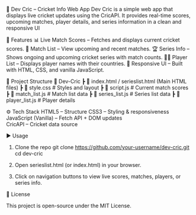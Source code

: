 🏏 Dev Cric – Cricket Info Web App
    Dev Cric is a simple web app that displays live cricket updates using the CricAPI. It provides real-time scores, upcoming matches, player details, and series information in a clean and responsive UI

🚀 Features
        📊 Live Match Scores – Fetches and displays current cricket scores.
        📅 Match List – View upcoming and recent matches.
        🏆 Series Info – Shows ongoing and upcoming cricket series with match counts.
        👨‍🏫 Player List – Displays player names with their countries.
        🎨 Responsive UI – Built with HTML, CSS, and vanilla JavaScript.


📂 Project Structure
    📁 Dev-Cric
       ┣ 📜 index.html / serieslist.html (Main HTML files)
       ┣ 📜 style.css           # Styles and layout
       ┣ 📜 script.js           # Current match scores
       ┣ 📜 match_list.js       # Match list data
       ┣ 📜 series_list.js      # Series list data
       ┣ 📜 player_list.js      # Player details


⚙️ Tech Stack
              HTML5 – Structure
              CSS3 – Styling & responsiveness            
              JavaScript (Vanilla) – Fetch API + DOM updates            
              CricAPI – Cricket data source


▶️ Usage
   1. Clone the repo
            git clone https://github.com/your-username/dev-cric.git
            cd dev-cric
       
   2. Open serieslist.html (or index.html) in your browser.
   3. Click on navigation buttons to view live scores, matches, players, or series info.


📜 License

  This project is open-source under the MIT License.
